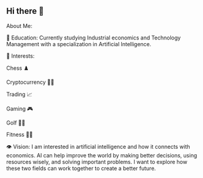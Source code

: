 ## Hi there 👋

About Me:


🏦 Education:
Currently studying Industrial economics and Technology Management with a specialization in Artificial Intelligence.

🤹 Interests: 

Chess ♟️

Cryptocurrency 🔐💲

Trading 📈

Gaming 🎮

Golf 🏌️‍♂️

Fitness 🏋️‍♂️


👁️ Vision: I am interested in artificial intelligence and how it connects with economics. AI can help improve the world by making better decisions, using resources wisely, and solving important problems. I want to explore how these two fields can work together to create a better future.




